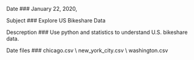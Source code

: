 Date ### ‎January ‎22, ‎2020, 

Subject ### Explore US Bikeshare Data

Descreption ### Use python and statistics to understand U.S. bikeshare data.

Date files ### chicago.csv \ new_york_city.csv \ washington.csv
